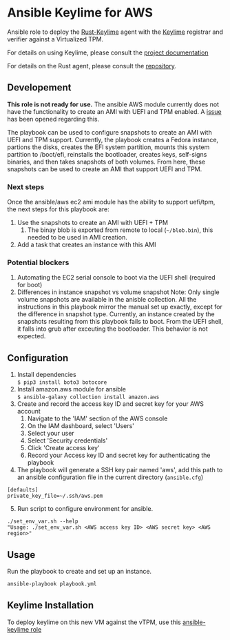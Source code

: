 # Ansible Keylime for AWS
Ansible role to deploy the [Rust-Keylime](https://github.com/keylime/rust-keylime) agent with the [Keylime](https://github.com/keylime/keylime) registrar and verifier against a Virtualized TPM.

For details on using Keylime, please consult the
[project documentation](https://keylime-docs.readthedocs.io/en/latest/)

For details on the Rust agent, please consult the [repository](https://github.com/keylime/rust-keylime).

## Developement
**This role is not ready for use.** The ansible AWS module currently does not have the functionality to create an AMI with UEFI and TPM enabled. 
A [issue](https://github.com/ansible-collections/amazon.aws/issues/944) has been opened regarding this.

The playbook can be used to configure snapshots to create an AMI with UEFI and TPM support. Currently, the playbook creates a Fedora instance,
partions the disks, creates the EFI system partition, mounts this system partition to /boot/efi, reinstalls the bootloader, creates keys,
self-signs binaries, and then takes snapshots of both volumes. From here, these snapshots can be used to create an AMI that support UEFI and TPM.

### Next steps
Once the ansible/aws ec2 ami module has the ability to support uefi/tpm, the next steps for this playbook are:
1. Use the snapshots to create an AMI with UEFI + TPM 
   1. The binay blob is exported from remote to local (`~/blob.bin`), this needed to be used in AMI creation. 
2. Add a task that creates an instance with this AMI

### Potential blockers 
1. Automating the EC2 serial console to boot via the UEFI shell (required for boot)
2. Differences in instance snapshot vs volume snapshot
   Note: Only single volume snapshots are available in the anisble collection. All the instructions in this playbook mirror the manual set up exactly, except for the difference in snapshot type. Currently, an instance created by the snapshots resulting from this playbook fails to boot. From the UEFI shell, it falls into grub after exceuting the bootloader. This behavior is not expected.
## Configuration 
1. Install dependencies \
`$ pip3 install boto3 botocore ` 
2. Install amazon.aws module for ansible \
`$ ansible-galaxy collection install amazon.aws `
3. Create and record the access key ID and secret key for your AWS account
   1. Navigate to the 'IAM' section of the AWS console
   2. On the IAM dashboard, select 'Users'
   3. Select your user
   4. Select 'Security credentials'
   5. Click 'Create access key'
   6. Record your Access key ID and secret key for authenticating the playbook
4. The playbook will generate a SSH key pair named 'aws', add this path to an ansible configuration file in the current directory (`ansible.cfg`)
```
[defaults]
private_key_file=~/.ssh/aws.pem

```

5. Run script to configure environment for ansible. 
```
./set_env_var.sh --help
"Usage: ./set_env_var.sh <AWS access key ID> <AWS secret key> <AWS region>" 
```
## Usage 
Run the playbook to create and set up an instance.

```bash
ansible-playbook playbook.yml
```
## Keylime Installation 
To deploy keylime on this new VM against the vTPM, use this [ansible-keylime role](https://github.com/keylime/ansible-keylime)

